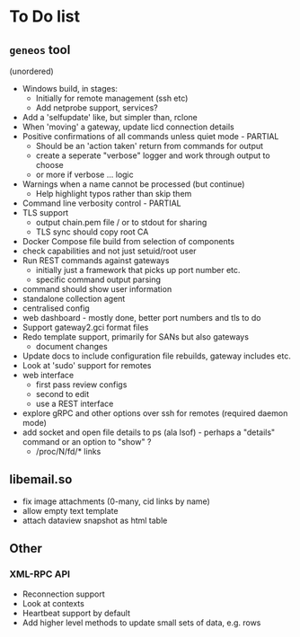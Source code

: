 # To Do list

## `geneos` tool

(unordered)

* Windows build, in stages:
  * Initially for remote management (ssh etc)
  * Add netprobe support, services?
* Add a 'selfupdate' like, but simpler than, rclone
* When 'moving' a gateway, update licd connection details
* Positive confirmations of all commands unless quiet mode - PARTIAL
  * Should be an 'action taken' return from commands for output
  * create a seperate "verbose" logger and work through output to choose
  * or more if verbose ... logic
* Warnings when a name cannot be processed (but continue)
  * Help highlight typos rather than skip them
* Command line verbosity control - PARTIAL
* TLS support
  * output chain.pem file / or to stdout for sharing
  * TLS sync should copy root CA
* Docker Compose file build from selection of components
* check capabilities and not just setuid/root user
* Run REST commands against gateways
  * initially just a framework that picks up port number etc.
  * specific command output parsing
* command should show user information
* standalone collection agent
* centralised config
* web dashboard - mostly done, better port numbers and tls to do
* Support gateway2.gci format files
* Redo template support, primarily for SANs but also gateways
  * document changes
* Update docs to include configuration file rebuilds, gateway includes etc.
* Look at 'sudo' support for remotes
* web interface
  * first pass review configs
  * second to edit
  * use a REST interface
* explore gRPC and other options over ssh for remotes (required daemon mode)
* add socket and open file details to ps (ala lsof) - perhaps a "details" command or an option to "show" ?
  * /proc/N/fd/* links

## libemail.so

* fix image attachments (0-many, cid links by name)
* allow empty text template
* attach dataview snapshot as html table

## Other

### XML-RPC API

* Reconnection support
* Look at contexts
* Heartbeat support by default
* Add higher level methods to update small sets of data, e.g. rows
